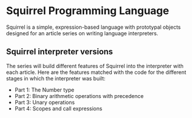 # Squirrel Programming Language

Squirrel is a simple, expression-based language with prototypal objects designed for an article series on writing language interpreters.

## Squirrel interpreter versions

The series will build different features of Squirrel into the interpreter with each article. Here are the features matched with the code for the different stages in which the interpreter was built:

- Part 1: The Number type
- Part 2: Binary arithmetic operations with precedence
- Part 3: Unary operations
- Part 4: Scopes and call expressions

